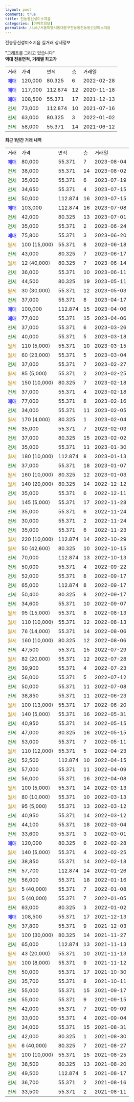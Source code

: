 ```yaml
---
layout: post
comments: true
title: 전농동신성미소지움
categories: [아파트정보]
permalink: /apt/서울특별시동대문구전농동전농동신성미소지움
---
```


전농동신성미소지움 실거래 상세정보

<script type="text/javascript">
  google.charts.load('current', {'packages':['line', 'corechart']});
  google.charts.setOnLoadCallback(drawChart);

  function drawChart() {
    var data = new google.visualization.DataTable();
    data.addColumn('date', '거래일');
    data.addColumn('number', "매매");
    data.addColumn('number', "전세");
    data.addColumn('number', "전매");

    data.addRows([[new Date(Date.parse("2023-08-04")), 80000, null, null], [new Date(Date.parse("2023-08-02")), null, 38000, null], [new Date(Date.parse("2023-07-19")), null, 35000, null], [new Date(Date.parse("2023-07-15")), null, 34650, null], [new Date(Date.parse("2023-07-15")), null, 50000, null], [new Date(Date.parse("2023-07-08")), 103000, null, null], [new Date(Date.parse("2023-07-01")), null, 42000, null], [new Date(Date.parse("2023-06-24")), null, 35000, null], [new Date(Date.parse("2023-06-20")), 75800, null, null], [new Date(Date.parse("2023-06-18")), null, null, null], [new Date(Date.parse("2023-06-17")), null, 43000, null], [new Date(Date.parse("2023-06-14")), null, null, null], [new Date(Date.parse("2023-06-11")), null, 36000, null], [new Date(Date.parse("2023-05-11")), null, 44500, null], [new Date(Date.parse("2023-05-03")), null, null, null], [new Date(Date.parse("2023-04-17")), null, 37000, null], [new Date(Date.parse("2023-04-06")), 100000, null, null], [new Date(Date.parse("2023-04-06")), 77000, null, null], [new Date(Date.parse("2023-03-26")), null, 37000, null], [new Date(Date.parse("2023-03-18")), null, 40000, null], [new Date(Date.parse("2023-03-15")), null, null, null], [new Date(Date.parse("2023-03-04")), null, null, null], [new Date(Date.parse("2023-02-27")), null, 37000, null], [new Date(Date.parse("2023-02-25")), null, null, null], [new Date(Date.parse("2023-02-18")), null, null, null], [new Date(Date.parse("2023-02-18")), null, 37000, null], [new Date(Date.parse("2023-02-16")), 77000, null, null], [new Date(Date.parse("2023-02-05")), null, 34000, null], [new Date(Date.parse("2023-02-04")), null, null, null], [new Date(Date.parse("2023-02-03")), null, 35000, null], [new Date(Date.parse("2023-02-02")), null, 37000, null], [new Date(Date.parse("2023-01-30")), null, 35000, null], [new Date(Date.parse("2023-01-13")), null, null, null], [new Date(Date.parse("2023-01-07")), null, 37000, null], [new Date(Date.parse("2023-01-03")), null, null, null], [new Date(Date.parse("2022-12-12")), null, null, null], [new Date(Date.parse("2022-12-11")), null, 35000, null], [new Date(Date.parse("2022-11-28")), null, null, null], [new Date(Date.parse("2022-11-24")), null, 35000, null], [new Date(Date.parse("2022-11-24")), null, 30000, null], [new Date(Date.parse("2022-11-23")), null, 35000, null], [new Date(Date.parse("2022-10-29")), null, null, null], [new Date(Date.parse("2022-10-15")), null, null, null], [new Date(Date.parse("2022-10-13")), null, 70000, null], [new Date(Date.parse("2022-09-22")), null, 50000, null], [new Date(Date.parse("2022-09-17")), null, 52000, null], [new Date(Date.parse("2022-09-17")), null, 65000, null], [new Date(Date.parse("2022-09-17")), null, 50400, null], [new Date(Date.parse("2022-09-07")), null, 34600, null], [new Date(Date.parse("2022-08-13")), null, null, null], [new Date(Date.parse("2022-08-13")), null, null, null], [new Date(Date.parse("2022-08-06")), null, null, null], [new Date(Date.parse("2022-08-06")), null, null, null], [new Date(Date.parse("2022-07-29")), null, 47500, null], [new Date(Date.parse("2022-07-28")), null, null, null], [new Date(Date.parse("2022-07-23")), null, 39900, null], [new Date(Date.parse("2022-07-12")), null, 56000, null], [new Date(Date.parse("2022-07-08")), null, 50000, null], [new Date(Date.parse("2022-06-23")), null, 38850, null], [new Date(Date.parse("2022-06-20")), null, null, null], [new Date(Date.parse("2022-05-31")), null, null, null], [new Date(Date.parse("2022-05-15")), null, 40950, null], [new Date(Date.parse("2022-05-15")), null, 47000, null], [new Date(Date.parse("2022-05-11")), null, 53000, null], [new Date(Date.parse("2022-04-23")), null, null, null], [new Date(Date.parse("2022-04-15")), null, 52500, null], [new Date(Date.parse("2022-04-09")), null, 57000, null], [new Date(Date.parse("2022-04-08")), null, 56000, null], [new Date(Date.parse("2022-03-13")), null, null, null], [new Date(Date.parse("2022-03-13")), null, null, null], [new Date(Date.parse("2022-03-12")), null, null, null], [new Date(Date.parse("2022-03-12")), null, 40950, null], [new Date(Date.parse("2022-03-04")), null, 44100, null], [new Date(Date.parse("2022-03-01")), null, 33600, null], [new Date(Date.parse("2022-02-28")), 120000, null, null], [new Date(Date.parse("2022-02-25")), null, null, null], [new Date(Date.parse("2022-02-18")), null, 38850, null], [new Date(Date.parse("2022-01-26")), null, 57700, null], [new Date(Date.parse("2022-01-16")), null, 56000, null], [new Date(Date.parse("2022-01-08")), null, null, null], [new Date(Date.parse("2022-01-05")), null, null, null], [new Date(Date.parse("2022-01-02")), null, 63000, null], [new Date(Date.parse("2021-12-13")), 108500, null, null], [new Date(Date.parse("2021-12-03")), null, 37800, null], [new Date(Date.parse("2021-11-27")), null, null, null], [new Date(Date.parse("2021-11-13")), null, 65000, null], [new Date(Date.parse("2021-11-13")), null, null, null], [new Date(Date.parse("2021-11-12")), null, null, null], [new Date(Date.parse("2021-10-30")), null, 50000, null], [new Date(Date.parse("2021-10-11")), null, 35700, null], [new Date(Date.parse("2021-09-17")), null, 55000, null], [new Date(Date.parse("2021-09-15")), null, 55000, null], [new Date(Date.parse("2021-09-09")), null, 42000, null], [new Date(Date.parse("2021-09-04")), null, 33000, null], [new Date(Date.parse("2021-08-31")), null, 34000, null], [new Date(Date.parse("2021-08-30")), null, 42000, null], [new Date(Date.parse("2021-08-27")), null, null, null], [new Date(Date.parse("2021-08-25")), null, null, null], [new Date(Date.parse("2021-08-20")), null, 38500, null], [new Date(Date.parse("2021-08-17")), null, 49500, null], [new Date(Date.parse("2021-08-16")), null, 36700, null], [new Date(Date.parse("2021-08-11")), null, 33500, null]]);

    var options = {
      hAxis: {
        format: 'yyyy/MM/dd'
      },    
      lineWidth: 0,
      pointsVisible: true,    
      title: '최근 1년간 유형별 실거래가 분포',
      legend: { position: 'bottom' }
    };

    var formatter = new google.visualization.NumberFormat({pattern:'###,###'} );
    formatter.format(data, 1);
    formatter.format(data, 2);
    
    setTimeout(function() {
        var chart = new google.visualization.LineChart(document.getElementById('columnchart_material'));
        chart.draw(data, (options));
        document.getElementById('loading').style.display = 'none';
    }, 200);
  }
</script>


<div id="loading" style="z-index:20; display: block; margin-left: 0px">"그래프를 그리고 있습니다"</div>
<div id="columnchart_material" style="width: 95%; margin-left: 0px; display: block"></div>
<!-- contents start -->
<b>역대 전용면적, 거래별 최고가</b>
<table class="sortable">
    <tr>
      <td>거래</td>
      <td>가격</td>
      <td>면적</td>
      <td>층</td>
      <td>거래일</td>
    </tr>
        <tr>
          <td><a style="color: blue">매매</a></td>
          <td>120,000</td>
          <td>80.325</td>
          <td>6</td>
          <td>2022-02-28</td>
        </tr>            <tr>
          <td><a style="color: blue">매매</a></td>
          <td>117,000</td>
          <td>112.874</td>
          <td>12</td>
          <td>2020-11-18</td>
        </tr>            <tr>
          <td><a style="color: blue">매매</a></td>
          <td>108,500</td>
          <td>55.371</td>
          <td>17</td>
          <td>2021-12-13</td>
        </tr>        
        <tr>
              <td><a style="color: darkgreen">전세</a></td>
              <td>73,000</td>
              <td>112.874</td>
              <td>10</td>
              <td>2021-07-16</td>
            </tr>            <tr>
              <td><a style="color: darkgreen">전세</a></td>
              <td>63,000</td>
              <td>80.325</td>
              <td>3</td>
              <td>2022-01-02</td>
            </tr>            <tr>
              <td><a style="color: darkgreen">전세</a></td>
              <td>58,000</td>
              <td>55.371</td>
              <td>14</td>
              <td>2021-06-12</td>
            </tr>        
    
</table>

<b>최근 1년간 거래 내역</b>

<table class="sortable">
    <tr>
      <td>거래</td>
      <td>가격</td>
      <td>면적</td>
      <td>층</td>
      <td>거래일</td>
    </tr>
    <tr>
      <td><a style="color: blue">매매</a></td>
      <td>80,000</td>
      <td>55.371</td>
      <td>7</td>
      <td>2023-08-04</td>
    </tr>          <tr>
      <td><a style="color: darkgreen">전세</a></td>
      <td>38,000</td>
      <td>55.371</td>
      <td>14</td>
      <td>2023-08-02</td>
    </tr>          <tr>
      <td><a style="color: darkgreen">전세</a></td>
      <td>35,000</td>
      <td>55.371</td>
      <td>6</td>
      <td>2023-07-19</td>
    </tr>          <tr>
      <td><a style="color: darkgreen">전세</a></td>
      <td>34,650</td>
      <td>55.371</td>
      <td>4</td>
      <td>2023-07-15</td>
    </tr>          <tr>
      <td><a style="color: darkgreen">전세</a></td>
      <td>50,000</td>
      <td>112.874</td>
      <td>16</td>
      <td>2023-07-15</td>
    </tr>          <tr>
      <td><a style="color: blue">매매</a></td>
      <td>103,000</td>
      <td>112.874</td>
      <td>16</td>
      <td>2023-07-08</td>
    </tr>          <tr>
      <td><a style="color: darkgreen">전세</a></td>
      <td>42,000</td>
      <td>80.325</td>
      <td>13</td>
      <td>2023-07-01</td>
    </tr>          <tr>
      <td><a style="color: darkgreen">전세</a></td>
      <td>35,000</td>
      <td>55.371</td>
      <td>2</td>
      <td>2023-06-24</td>
    </tr>          <tr>
      <td><a style="color: blue">매매</a></td>
      <td>75,800</td>
      <td>55.371</td>
      <td>3</td>
      <td>2023-06-20</td>
    </tr>          <tr>
      <td><a style="color: darkgoldenrod">월세</a></td>
      <td>100 (15,000)</td>
      <td>55.371</td>
      <td>8</td>
      <td>2023-06-18</td>
    </tr>          <tr>
      <td><a style="color: darkgreen">전세</a></td>
      <td>43,000</td>
      <td>80.325</td>
      <td>7</td>
      <td>2023-06-17</td>
    </tr>          <tr>
      <td><a style="color: darkgoldenrod">월세</a></td>
      <td>12 (40,000)</td>
      <td>80.325</td>
      <td>7</td>
      <td>2023-06-14</td>
    </tr>          <tr>
      <td><a style="color: darkgreen">전세</a></td>
      <td>36,000</td>
      <td>55.371</td>
      <td>10</td>
      <td>2023-06-11</td>
    </tr>          <tr>
      <td><a style="color: darkgreen">전세</a></td>
      <td>44,500</td>
      <td>80.325</td>
      <td>19</td>
      <td>2023-05-11</td>
    </tr>          <tr>
      <td><a style="color: darkgoldenrod">월세</a></td>
      <td>30 (30,000)</td>
      <td>55.371</td>
      <td>12</td>
      <td>2023-05-03</td>
    </tr>          <tr>
      <td><a style="color: darkgreen">전세</a></td>
      <td>37,000</td>
      <td>55.371</td>
      <td>8</td>
      <td>2023-04-17</td>
    </tr>          <tr>
      <td><a style="color: blue">매매</a></td>
      <td>100,000</td>
      <td>112.874</td>
      <td>15</td>
      <td>2023-04-06</td>
    </tr>          <tr>
      <td><a style="color: blue">매매</a></td>
      <td>77,000</td>
      <td>55.371</td>
      <td>15</td>
      <td>2023-04-06</td>
    </tr>          <tr>
      <td><a style="color: darkgreen">전세</a></td>
      <td>37,000</td>
      <td>55.371</td>
      <td>6</td>
      <td>2023-03-26</td>
    </tr>          <tr>
      <td><a style="color: darkgreen">전세</a></td>
      <td>40,000</td>
      <td>55.371</td>
      <td>5</td>
      <td>2023-03-18</td>
    </tr>          <tr>
      <td><a style="color: darkgoldenrod">월세</a></td>
      <td>110 (5,000)</td>
      <td>55.371</td>
      <td>10</td>
      <td>2023-03-15</td>
    </tr>          <tr>
      <td><a style="color: darkgoldenrod">월세</a></td>
      <td>60 (23,000)</td>
      <td>55.371</td>
      <td>5</td>
      <td>2023-03-04</td>
    </tr>          <tr>
      <td><a style="color: darkgreen">전세</a></td>
      <td>37,000</td>
      <td>55.371</td>
      <td>7</td>
      <td>2023-02-27</td>
    </tr>          <tr>
      <td><a style="color: darkgoldenrod">월세</a></td>
      <td>85 (5,000)</td>
      <td>55.371</td>
      <td>2</td>
      <td>2023-02-25</td>
    </tr>          <tr>
      <td><a style="color: darkgoldenrod">월세</a></td>
      <td>150 (10,000)</td>
      <td>80.325</td>
      <td>7</td>
      <td>2023-02-18</td>
    </tr>          <tr>
      <td><a style="color: darkgreen">전세</a></td>
      <td>37,000</td>
      <td>55.371</td>
      <td>4</td>
      <td>2023-02-18</td>
    </tr>          <tr>
      <td><a style="color: blue">매매</a></td>
      <td>77,000</td>
      <td>55.371</td>
      <td>8</td>
      <td>2023-02-16</td>
    </tr>          <tr>
      <td><a style="color: darkgreen">전세</a></td>
      <td>34,000</td>
      <td>55.371</td>
      <td>11</td>
      <td>2023-02-05</td>
    </tr>          <tr>
      <td><a style="color: darkgoldenrod">월세</a></td>
      <td>170 (4,000)</td>
      <td>80.325</td>
      <td>1</td>
      <td>2023-02-04</td>
    </tr>          <tr>
      <td><a style="color: darkgreen">전세</a></td>
      <td>35,000</td>
      <td>55.371</td>
      <td>7</td>
      <td>2023-02-03</td>
    </tr>          <tr>
      <td><a style="color: darkgreen">전세</a></td>
      <td>37,000</td>
      <td>80.325</td>
      <td>15</td>
      <td>2023-02-02</td>
    </tr>          <tr>
      <td><a style="color: darkgreen">전세</a></td>
      <td>35,000</td>
      <td>55.371</td>
      <td>11</td>
      <td>2023-01-30</td>
    </tr>          <tr>
      <td><a style="color: darkgoldenrod">월세</a></td>
      <td>180 (10,000)</td>
      <td>112.874</td>
      <td>8</td>
      <td>2023-01-13</td>
    </tr>          <tr>
      <td><a style="color: darkgreen">전세</a></td>
      <td>37,000</td>
      <td>55.371</td>
      <td>18</td>
      <td>2023-01-07</td>
    </tr>          <tr>
      <td><a style="color: darkgoldenrod">월세</a></td>
      <td>160 (10,000)</td>
      <td>80.325</td>
      <td>12</td>
      <td>2023-01-03</td>
    </tr>          <tr>
      <td><a style="color: darkgoldenrod">월세</a></td>
      <td>140 (20,000)</td>
      <td>80.325</td>
      <td>14</td>
      <td>2022-12-12</td>
    </tr>          <tr>
      <td><a style="color: darkgreen">전세</a></td>
      <td>35,000</td>
      <td>55.371</td>
      <td>6</td>
      <td>2022-12-11</td>
    </tr>          <tr>
      <td><a style="color: darkgoldenrod">월세</a></td>
      <td>145 (5,000)</td>
      <td>55.371</td>
      <td>17</td>
      <td>2022-11-28</td>
    </tr>          <tr>
      <td><a style="color: darkgreen">전세</a></td>
      <td>35,000</td>
      <td>55.371</td>
      <td>6</td>
      <td>2022-11-24</td>
    </tr>          <tr>
      <td><a style="color: darkgreen">전세</a></td>
      <td>30,000</td>
      <td>55.371</td>
      <td>2</td>
      <td>2022-11-24</td>
    </tr>          <tr>
      <td><a style="color: darkgreen">전세</a></td>
      <td>35,000</td>
      <td>55.371</td>
      <td>6</td>
      <td>2022-11-23</td>
    </tr>          <tr>
      <td><a style="color: darkgoldenrod">월세</a></td>
      <td>220 (10,000)</td>
      <td>112.874</td>
      <td>14</td>
      <td>2022-10-29</td>
    </tr>          <tr>
      <td><a style="color: darkgoldenrod">월세</a></td>
      <td>50 (42,600)</td>
      <td>80.325</td>
      <td>10</td>
      <td>2022-10-15</td>
    </tr>          <tr>
      <td><a style="color: darkgreen">전세</a></td>
      <td>70,000</td>
      <td>112.874</td>
      <td>13</td>
      <td>2022-10-13</td>
    </tr>          <tr>
      <td><a style="color: darkgreen">전세</a></td>
      <td>50,000</td>
      <td>55.371</td>
      <td>4</td>
      <td>2022-09-22</td>
    </tr>          <tr>
      <td><a style="color: darkgreen">전세</a></td>
      <td>52,000</td>
      <td>55.371</td>
      <td>8</td>
      <td>2022-09-17</td>
    </tr>          <tr>
      <td><a style="color: darkgreen">전세</a></td>
      <td>65,000</td>
      <td>112.874</td>
      <td>8</td>
      <td>2022-09-17</td>
    </tr>          <tr>
      <td><a style="color: darkgreen">전세</a></td>
      <td>50,400</td>
      <td>80.325</td>
      <td>8</td>
      <td>2022-09-17</td>
    </tr>          <tr>
      <td><a style="color: darkgreen">전세</a></td>
      <td>34,600</td>
      <td>55.371</td>
      <td>10</td>
      <td>2022-09-07</td>
    </tr>          <tr>
      <td><a style="color: darkgoldenrod">월세</a></td>
      <td>95 (15,000)</td>
      <td>55.371</td>
      <td>8</td>
      <td>2022-08-13</td>
    </tr>          <tr>
      <td><a style="color: darkgoldenrod">월세</a></td>
      <td>110 (10,000)</td>
      <td>55.371</td>
      <td>12</td>
      <td>2022-08-13</td>
    </tr>          <tr>
      <td><a style="color: darkgoldenrod">월세</a></td>
      <td>76 (14,000)</td>
      <td>55.371</td>
      <td>14</td>
      <td>2022-08-06</td>
    </tr>          <tr>
      <td><a style="color: darkgoldenrod">월세</a></td>
      <td>160 (10,000)</td>
      <td>80.325</td>
      <td>12</td>
      <td>2022-08-06</td>
    </tr>          <tr>
      <td><a style="color: darkgreen">전세</a></td>
      <td>47,500</td>
      <td>55.371</td>
      <td>15</td>
      <td>2022-07-29</td>
    </tr>          <tr>
      <td><a style="color: darkgoldenrod">월세</a></td>
      <td>82 (20,000)</td>
      <td>55.371</td>
      <td>12</td>
      <td>2022-07-28</td>
    </tr>          <tr>
      <td><a style="color: darkgreen">전세</a></td>
      <td>39,900</td>
      <td>55.371</td>
      <td>4</td>
      <td>2022-07-23</td>
    </tr>          <tr>
      <td><a style="color: darkgreen">전세</a></td>
      <td>56,000</td>
      <td>55.371</td>
      <td>5</td>
      <td>2022-07-12</td>
    </tr>          <tr>
      <td><a style="color: darkgreen">전세</a></td>
      <td>50,000</td>
      <td>55.371</td>
      <td>11</td>
      <td>2022-07-08</td>
    </tr>          <tr>
      <td><a style="color: darkgreen">전세</a></td>
      <td>38,850</td>
      <td>55.371</td>
      <td>11</td>
      <td>2022-06-23</td>
    </tr>          <tr>
      <td><a style="color: darkgoldenrod">월세</a></td>
      <td>100 (13,000)</td>
      <td>55.371</td>
      <td>17</td>
      <td>2022-06-20</td>
    </tr>          <tr>
      <td><a style="color: darkgoldenrod">월세</a></td>
      <td>140 (5,000)</td>
      <td>55.371</td>
      <td>16</td>
      <td>2022-05-31</td>
    </tr>          <tr>
      <td><a style="color: darkgreen">전세</a></td>
      <td>40,950</td>
      <td>55.371</td>
      <td>14</td>
      <td>2022-05-15</td>
    </tr>          <tr>
      <td><a style="color: darkgreen">전세</a></td>
      <td>47,000</td>
      <td>80.325</td>
      <td>16</td>
      <td>2022-05-15</td>
    </tr>          <tr>
      <td><a style="color: darkgreen">전세</a></td>
      <td>53,000</td>
      <td>55.371</td>
      <td>7</td>
      <td>2022-05-11</td>
    </tr>          <tr>
      <td><a style="color: darkgoldenrod">월세</a></td>
      <td>110 (12,000)</td>
      <td>55.371</td>
      <td>5</td>
      <td>2022-04-23</td>
    </tr>          <tr>
      <td><a style="color: darkgreen">전세</a></td>
      <td>52,500</td>
      <td>112.874</td>
      <td>10</td>
      <td>2022-04-15</td>
    </tr>          <tr>
      <td><a style="color: darkgreen">전세</a></td>
      <td>57,000</td>
      <td>55.371</td>
      <td>11</td>
      <td>2022-04-09</td>
    </tr>          <tr>
      <td><a style="color: darkgreen">전세</a></td>
      <td>56,000</td>
      <td>55.371</td>
      <td>16</td>
      <td>2022-04-08</td>
    </tr>          <tr>
      <td><a style="color: darkgoldenrod">월세</a></td>
      <td>100 (5,000)</td>
      <td>55.371</td>
      <td>14</td>
      <td>2022-03-13</td>
    </tr>          <tr>
      <td><a style="color: darkgoldenrod">월세</a></td>
      <td>80 (10,000)</td>
      <td>55.371</td>
      <td>10</td>
      <td>2022-03-13</td>
    </tr>          <tr>
      <td><a style="color: darkgoldenrod">월세</a></td>
      <td>95 (5,000)</td>
      <td>55.371</td>
      <td>13</td>
      <td>2022-03-12</td>
    </tr>          <tr>
      <td><a style="color: darkgreen">전세</a></td>
      <td>40,950</td>
      <td>55.371</td>
      <td>14</td>
      <td>2022-03-12</td>
    </tr>          <tr>
      <td><a style="color: darkgreen">전세</a></td>
      <td>44,100</td>
      <td>55.371</td>
      <td>18</td>
      <td>2022-03-04</td>
    </tr>          <tr>
      <td><a style="color: darkgreen">전세</a></td>
      <td>33,600</td>
      <td>55.371</td>
      <td>3</td>
      <td>2022-03-01</td>
    </tr>          <tr>
      <td><a style="color: blue">매매</a></td>
      <td>120,000</td>
      <td>80.325</td>
      <td>6</td>
      <td>2022-02-28</td>
    </tr>          <tr>
      <td><a style="color: darkgoldenrod">월세</a></td>
      <td>140 (5,000)</td>
      <td>55.371</td>
      <td>4</td>
      <td>2022-02-25</td>
    </tr>          <tr>
      <td><a style="color: darkgreen">전세</a></td>
      <td>38,850</td>
      <td>55.371</td>
      <td>14</td>
      <td>2022-02-18</td>
    </tr>          <tr>
      <td><a style="color: darkgreen">전세</a></td>
      <td>57,700</td>
      <td>112.874</td>
      <td>14</td>
      <td>2022-01-26</td>
    </tr>          <tr>
      <td><a style="color: darkgreen">전세</a></td>
      <td>56,000</td>
      <td>55.371</td>
      <td>18</td>
      <td>2022-01-16</td>
    </tr>          <tr>
      <td><a style="color: darkgoldenrod">월세</a></td>
      <td>5 (40,000)</td>
      <td>55.371</td>
      <td>7</td>
      <td>2022-01-08</td>
    </tr>          <tr>
      <td><a style="color: darkgoldenrod">월세</a></td>
      <td>5 (40,000)</td>
      <td>55.371</td>
      <td>7</td>
      <td>2022-01-05</td>
    </tr>          <tr>
      <td><a style="color: darkgreen">전세</a></td>
      <td>63,000</td>
      <td>80.325</td>
      <td>3</td>
      <td>2022-01-02</td>
    </tr>          <tr>
      <td><a style="color: blue">매매</a></td>
      <td>108,500</td>
      <td>55.371</td>
      <td>17</td>
      <td>2021-12-13</td>
    </tr>          <tr>
      <td><a style="color: darkgreen">전세</a></td>
      <td>37,800</td>
      <td>55.371</td>
      <td>9</td>
      <td>2021-12-03</td>
    </tr>          <tr>
      <td><a style="color: darkgoldenrod">월세</a></td>
      <td>100 (30,000)</td>
      <td>80.325</td>
      <td>14</td>
      <td>2021-11-27</td>
    </tr>          <tr>
      <td><a style="color: darkgreen">전세</a></td>
      <td>65,000</td>
      <td>112.874</td>
      <td>13</td>
      <td>2021-11-13</td>
    </tr>          <tr>
      <td><a style="color: darkgoldenrod">월세</a></td>
      <td>43 (20,000)</td>
      <td>55.371</td>
      <td>10</td>
      <td>2021-11-13</td>
    </tr>          <tr>
      <td><a style="color: darkgoldenrod">월세</a></td>
      <td>100 (8,000)</td>
      <td>55.371</td>
      <td>9</td>
      <td>2021-11-12</td>
    </tr>          <tr>
      <td><a style="color: darkgreen">전세</a></td>
      <td>50,000</td>
      <td>55.371</td>
      <td>17</td>
      <td>2021-10-30</td>
    </tr>          <tr>
      <td><a style="color: darkgreen">전세</a></td>
      <td>35,700</td>
      <td>55.371</td>
      <td>8</td>
      <td>2021-10-11</td>
    </tr>          <tr>
      <td><a style="color: darkgreen">전세</a></td>
      <td>55,000</td>
      <td>55.371</td>
      <td>15</td>
      <td>2021-09-17</td>
    </tr>          <tr>
      <td><a style="color: darkgreen">전세</a></td>
      <td>55,000</td>
      <td>55.371</td>
      <td>9</td>
      <td>2021-09-15</td>
    </tr>          <tr>
      <td><a style="color: darkgreen">전세</a></td>
      <td>42,000</td>
      <td>55.371</td>
      <td>7</td>
      <td>2021-09-09</td>
    </tr>          <tr>
      <td><a style="color: darkgreen">전세</a></td>
      <td>33,000</td>
      <td>55.371</td>
      <td>4</td>
      <td>2021-09-04</td>
    </tr>          <tr>
      <td><a style="color: darkgreen">전세</a></td>
      <td>34,000</td>
      <td>55.371</td>
      <td>15</td>
      <td>2021-08-31</td>
    </tr>          <tr>
      <td><a style="color: darkgreen">전세</a></td>
      <td>42,000</td>
      <td>80.325</td>
      <td>1</td>
      <td>2021-08-30</td>
    </tr>          <tr>
      <td><a style="color: darkgoldenrod">월세</a></td>
      <td>6 (40,000)</td>
      <td>80.325</td>
      <td>7</td>
      <td>2021-08-27</td>
    </tr>          <tr>
      <td><a style="color: darkgoldenrod">월세</a></td>
      <td>100 (10,000)</td>
      <td>55.371</td>
      <td>15</td>
      <td>2021-08-25</td>
    </tr>          <tr>
      <td><a style="color: darkgreen">전세</a></td>
      <td>38,500</td>
      <td>80.325</td>
      <td>13</td>
      <td>2021-08-20</td>
    </tr>          <tr>
      <td><a style="color: darkgreen">전세</a></td>
      <td>49,500</td>
      <td>112.874</td>
      <td>5</td>
      <td>2021-08-17</td>
    </tr>          <tr>
      <td><a style="color: darkgreen">전세</a></td>
      <td>36,700</td>
      <td>55.371</td>
      <td>2</td>
      <td>2021-08-16</td>
    </tr>          <tr>
      <td><a style="color: darkgreen">전세</a></td>
      <td>33,500</td>
      <td>55.371</td>
      <td>2</td>
      <td>2021-08-11</td>
    </tr>      </table>
<!-- contents end -->    


